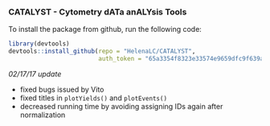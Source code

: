 ### CATALYST - Cytometry dATa anALYsis Tools

To install the package from github, run the following code:

```r
library(devtools)
devtools::install_github(repo = "HelenaLC/CATALYST", 
                         auth_token = "65a3354f8323e33574e9659dfc9f639a47149e47")
```

*02/17/17 update*

- fixed bugs issued by Vito
- fixed titles in `plotYields()` and `plotEvents()`
- decreased running time by avoiding assigning IDs again after normalization
